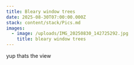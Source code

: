 ```yaml
---
title: Bleary window trees
date: 2025-08-30T07:00:00.000Z
stack: content/stack/Pics.md
images:
  - image: /uploads/IMG_20250830_142725292.jpg
    title: bleary window trees
---
```


yup thats the view
